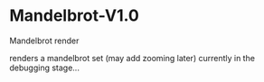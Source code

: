 # Mandelbrot-V1.0
Mandelbrot render

renders a mandelbrot set (may add zooming later)
currently in the debugging stage...
